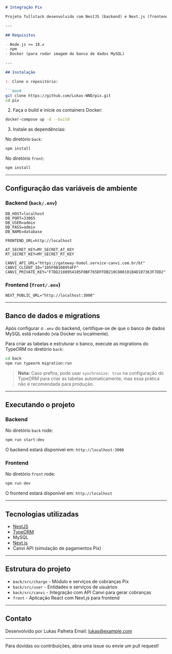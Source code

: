 ````markdown
# Integração Pix

Projeto fullstack desenvolvido com NestJS (backend) e Next.js (frontend) para gerenciar cobranças via Pix, utilizando TypeORM com MySQL.

---

## Requisitos

- Node.js >= 18.x  
- npm  
- Docker (para rodar imagem do banco de dados MySQL)  

---

## Instalação

1. Clone o repositório:

```bash
git clone https://github.com/Lukas-WND/pix.git
cd pix
````

2. Faça o build e inicie os containers Docker:

```bash
docker-compose up -d --build
```

3. Instale as dependências:

No diretório `back`:

```bash
npm install
```

No diretório `front`:

```bash
npm install
```

---

## Configuração das variáveis de ambiente

### Backend (`back/.env`)

```env
DB_HOST=localhost
DB_PORT=33065
DB_USER=admin
DB_PASS=admin
DB_NAME=database

FRONTEND_URL=http://localhost

AT_SECRET_KEY=MY_SECRET_AT_KEY
RT_SECRET_KEY=MY_SECRET_RT_KEY

CANVI_API_URL="https://gateway-homol.service-canvi.com.br/bt"
CANVI_CLIENT_ID="105F0B108954FF"
CANVI_PRIVATE_KEY="F7DD2108954105F0BF765DFFDB210C880101B4D107363F7DD2"
```

### Frontend (`front/.env`)

```env
NEXT_PUBLIC_URL="http://localhost:3000"
```

---

## Banco de dados e migrations

Após configurar o `.env` do backend, certifique-se de que o banco de dados MySQL está rodando (via Docker ou localmente).

Para criar as tabelas e estruturar o banco, execute as migrations do TypeORM no diretório `back`:

```bash
cd back
npm run typeorm migration:run
```

> **Nota:** Caso prefira, pode usar `synchronize: true` na configuração do TypeORM para criar as tabelas automaticamente, mas essa prática não é recomendada para produção.

---

## Executando o projeto

### Backend

No diretório `back` rode:

```bash
npm run start:dev
```

O backend estará disponível em:
`http://localhost:3000`

### Frontend

No diretório `front` rode:

```bash
npm run dev
```

O frontend estará disponível em:
`http://localhost`

---

## Tecnologias utilizadas

* [NestJS](https://nestjs.com/)
* [TypeORM](https://typeorm.io/)
* MySQL
* [Next.js](https://nextjs.org/)
* Canvi API (simulação de pagamentos Pix)

---

## Estrutura do projeto

* `back/src/charge` - Módulo e serviços de cobranças Pix
* `back/src/user` - Entidades e serviços de usuários
* `back/src/canvi` - Integração com API Canvi para gerar cobranças
* `front` - Aplicação React com Next.js para frontend

---

## Contato

Desenvolvido por Lukas Palheta
Email: [lukas@example.com](mailto:lukas.wrks@gmail.com)

---

Para dúvidas ou contribuições, abra uma issue ou envie um pull request!

